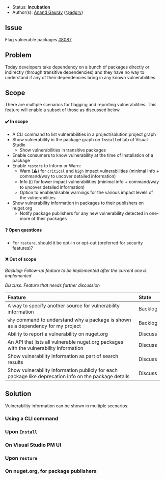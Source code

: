 * Status: **Incubation**
* Author(s): [Anand Gaurav](https://github.com/anangaur) ([@adgrv](https://twitter.com/adgrv))

## Issue
Flag vulnerable packages [#8087](https://github.com/NuGet/Home/issues/8087)

## Problem
Today developers take dependency on a bunch of packages directly or indirectly (through transitive dependencies) and they have no way to understand if any of their dependencies bring in any known vulnerabilities. 

## Scope
There are multiple scenarios for flagging and reporting vulnerabilities. This feature will enable a subset of those as discussed below.

#### ✔️ In scope
* A CLI command to list vulnerabilities in a project/solution project graph
* Show vulnerability in the package graph on `Installed` tab of Visual Studio
  - Show vulnerabilities in transitive packages
* Enable consumers to know vulnerability at the time of Installation of a package
* Enable `restore` to Inform or Warn:
  - Warn (⚠️) for `critical` and `high` impact vulnerabilities (minimal info + command/way to uncover detailed information)
  - Info (ℹ️) for lower impact vulnerabilities (minimal info + command/way to uncover detailed information)
  - Option to enable/disable warnings for the various impact levels of the vulnerabilities
* Show vulnerability information in packages to their publishers on nuget.org
  - Notify package publishers for any new vulnerability detected in one-more of their packages

#### ❓ Open questions
* For `restore`, should it be opt-in or opt-out (preferred for security features)?
 
#### ❌ Out of scope
*Backlog: Follow-up feature to be implemented after the current one is implemented*

*Discuss: Feature that needs further discussion*

| Feature | State |
|:--- |:--- |
| A way to specify another source for vulnerability information | Backlog |
| `why` command to understand why a package is shown as a dependency for my project | Backlog |
| Ability to report a vulnerability on nuget.org | Discuss |
| An API that lists all vulnerable nuget.org packages with the vulnerability information | Discuss |
| Show vulnerability information as part of search results | Discuss |
| Show vulnerability information publicly for each package like deprecation info on the package details | Discuss |

## Solution
Vulnerability information can be shown in multiple scenarios:
### Using a CLI command 

### Upon `Install`

### On Visual Studio PM UI 

### Upon `restore`

### On nuget.org, for package publishers



